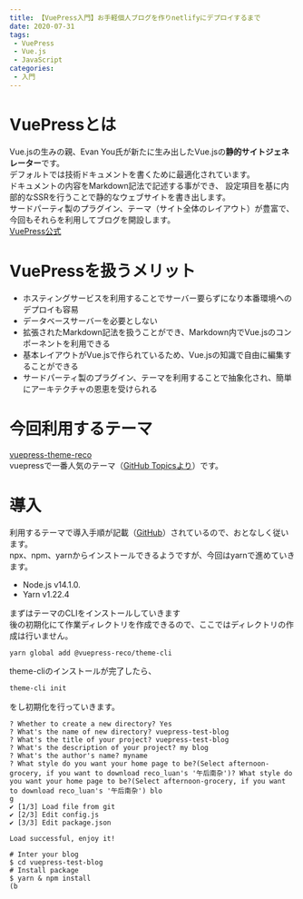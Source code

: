 ```yaml
---
title: 【VuePress入門】お手軽個人ブログを作りnetlifyにデプロイするまで
date: 2020-07-31
tags:
 - VuePress
 - Vue.js
 - JavaScript
categories: 
 - 入門
---
```

# VuePressとは
Vue.jsの生みの親、Evan You氏が新たに生み出したVue.jsの**静的サイトジェネレーター**です。<br>
デフォルトでは技術ドキュメントを書くために最適化されています。<br>
ドキュメントの内容をMarkdown記法で記述する事ができ、
設定項目を基に内部的なSSRを行うことで静的なウェブサイトを書き出します。<br>
サードパーティ製のプラグイン、テーマ（サイト全体のレイアウト）が豊富で、今回もそれらを利用してブログを開設します。<br>
[VuePress公式](https://vuepress.vuejs.org/)  

# VuePressを扱うメリット
 - ホスティングサービスを利用することでサーバー要らずになり本番環境へのデプロイも容易
 - データベースサーバーを必要としない
 - 拡張されたMarkdown記法を扱うことができ、Markdown内でVue.jsのコンポーネントを利用できる
 - 基本レイアウトがVue.jsで作られているため、Vue.jsの知識で自由に編集することができる
 - サードパーティ製のプラグイン、テーマを利用することで抽象化され、簡単にアーキテクチャの恩恵を受けられる<br>

# 今回利用するテーマ
[vuepress-theme-reco](https://vuepress-theme-reco.recoluan.com/)<br>
vuepressで一番人気のテーマ（[GitHub Topicsより](https://github.com/topics/vuepress-theme)）です。<br>

# 導入
利用するテーマで導入手順が記載（[GitHub](https://github.com/vuepress-reco/vuepress-theme-reco)）されているので、おとなしく従います。<br>
npx、npm、yarnからインストールできるようですが、今回はyarnで進めていきます。
 - Node.js v14.1.0.
 - Yarn v1.22.4

まずはテーマのCLIをインストールしていきます<br>
後の初期化にて作業ディレクトリを作成できるので、ここではディレクトリの作成は行いません。
```Bash
yarn global add @vuepress-reco/theme-cli
```
theme-cliのインストールが完了したら、
```Bash
theme-cli init
```
をし初期化を行っていきます。
```
? Whether to create a new directory? Yes
? What's the name of new directory? vuepress-test-blog
? What's the title of your project? vuepress-test-blog
? What's the description of your project? my blog
? What's the author's name? myname
? What style do you want your home page to be?(Select afternoon-grocery, if you want to download reco_luan's '午后南杂')? What style do you want your home page to be?(Select afternoon-grocery, if you want to download reco_luan's '午后南杂') blo
g
✔ [1/3] Load file from git
✔ [2/3] Edit config.js
✔ [3/3] Edit package.json

Load successful, enjoy it!

# Inter your blog
$ cd vuepress-test-blog
# Install package
$ yarn & npm install
(b